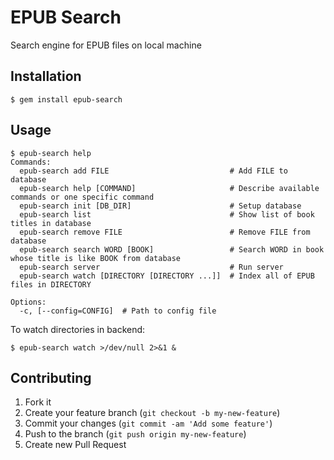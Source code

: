 EPUB Search
===========

Search engine for EPUB files on local machine

Installation
------------

    $ gem install epub-search

Usage
-----

    $ epub-search help
    Commands:
      epub-search add FILE                           # Add FILE to database
      epub-search help [COMMAND]                     # Describe available commands or one specific command
      epub-search init [DB_DIR]                      # Setup database
      epub-search list                               # Show list of book titles in database
      epub-search remove FILE                        # Remove FILE from database
      epub-search search WORD [BOOK]                 # Search WORD in book whose title is like BOOK from database
      epub-search server                             # Run server
      epub-search watch [DIRECTORY [DIRECTORY ...]]  # Index all of EPUB files in DIRECTORY
    
    Options:
      -c, [--config=CONFIG]  # Path to config file

To watch directories in backend:

    $ epub-search watch >/dev/null 2>&1 &

Contributing
------------

1. Fork it
2. Create your feature branch (`git checkout -b my-new-feature`)
3. Commit your changes (`git commit -am 'Add some feature'`)
4. Push to the branch (`git push origin my-new-feature`)
5. Create new Pull Request
